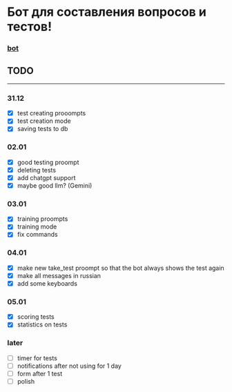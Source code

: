 # Бот для составления вопросов и тестов!
### [bot](https://t.me/testsproject_bot)

## TODO
---
### 31.12
- [x] test creating prooompts
- [x] test creation mode
- [x] saving tests to db

### 02.01
- [x] good testing proompt
- [x] deleting tests
- [x] add chatgpt support
- [x] maybe good llm? (Gemini)

### 03.01
- [x] training proompts
- [x] training mode
- [x] fix commands

### 04.01
- [x] make new take_test proompt so that the bot always shows the test again
- [x] make all messages in russian
- [x] add some keyboards

### 05.01
- [x] scoring tests
- [x] statistics on tests

### later
- [ ] timer for tests
- [ ] notifications after not using for 1 day
- [ ] form after 1 test
- [ ] polish
